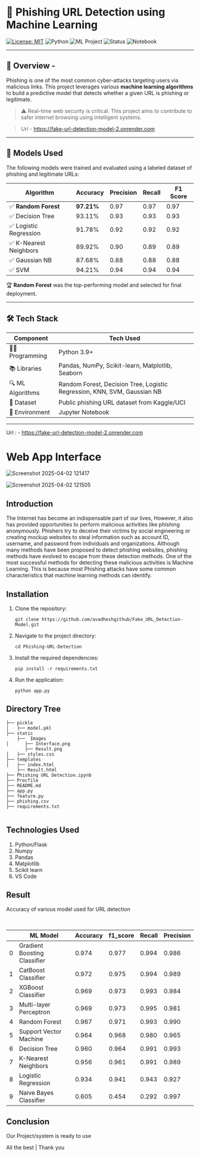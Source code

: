 # 🎯 Phishing URL Detection using Machine Learning

[![License: MIT](https://img.shields.io/badge/License-MIT-yellow.svg)](https://opensource.org/licenses/MIT)
![Python](https://img.shields.io/badge/Python-3.9+-blue)
![ML Project](https://img.shields.io/badge/Machine%20Learning-Phishing%20Detection-red)
![Status](https://img.shields.io/badge/Status-Completed-brightgreen)
![Notebook](https://img.shields.io/badge/Platform-Jupyter-informational)

---

## 📌 Overview - 

Phishing is one of the most common cyber-attacks targeting users via malicious links. This project leverages various **machine learning algorithms** to build a predictive model that detects whether a given URL is phishing or legitimate.

> ⚠️ Real-time web security is critical. This project aims to contribute to safer internet browsing using intelligent systems.

> Url - https://fake-url-detection-model-2.onrender.com

---

## 🧠 Models Used

The following models were trained and evaluated using a labeled dataset of phishing and legitimate URLs:

| Algorithm               | Accuracy    | Precision   | Recall      | F1 Score    |
|------------------------|-------------|-------------|-------------|-------------|
| ✅ **Random Forest**        | **97.21%**   | 0.97        | 0.97        | 0.97        |
| ✅ Decision Tree         | 93.11%      | 0.93        | 0.93        | 0.93        |
| ✅ Logistic Regression   | 91.78%      | 0.92        | 0.92        | 0.92        |
| ✅ K-Nearest Neighbors   | 89.92%      | 0.90        | 0.89        | 0.89        |
| ✅ Gaussian NB           | 87.68%      | 0.88        | 0.88        | 0.88        |
| ✅ SVM                   | 94.21%      | 0.94        | 0.94        | 0.94        |

🏆 **Random Forest** was the top-performing model and selected for final deployment.

---

## 🛠️ Tech Stack

| Component         | Tech Used             |
|------------------|-----------------------|
| 👩‍💻 Programming    | Python 3.9+            |
| 📚 Libraries      | Pandas, NumPy, Scikit-learn, Matplotlib, Seaborn |
| 🔍 ML Algorithms  | Random Forest, Decision Tree, Logistic Regression, KNN, SVM, Gaussian NB |
| 📁 Dataset        | Public phishing URL dataset from Kaggle/UCI |
| 📓 Environment    | Jupyter Notebook      |

---

Url : - https://fake-url-detection-model-2.onrender.com

# Web App Interface
![Screenshot 2025-04-02 121417](https://github.com/user-attachments/assets/239f67d8-04b1-4d50-8ff7-a642422d09a7)

![Screenshot 2025-04-02 121505](https://github.com/user-attachments/assets/202ff6d8-9939-4f05-940b-96e53c8c4e46)

## Introduction

The Internet has become an indispensable part of our lives, However, it also has provided opportunities to perform malicious activities like phishing anonymously. Phishers try to deceive their victims by social engineering or creating mockup websites to steal information such as account ID, username, and password from individuals and organizations. Although many methods have been proposed to detect phishing websites, phishing methods have evolved to escape from these detection methods. One of the most successful methods for detecting these malicious activities is Machine Learning. This is because most Phishing attacks have some common characteristics that machine learning methods can identify.


## Installation

1. Clone the repository:

   ```shell
   git clone https://github.com/avadheshgithub/Fake_URL_Detection-Model.git

2. Navigate to the project directory:

   ```shell
   cd Phishing-URL-Detection

3. Install the required dependencies:

   ```shell
   pip install -r requirements.txt
   
4. Run the application:

   ```shell
   python app.py

## Directory Tree 
```
├── pickle
│   ├── model.pkl
├── static
    ├──  Images
│      ├── Interface.png
       ├── Result.png
│   ├── styles.css
├── templates
│   ├── index.html
    ├── Result.html
├── Phishing URL Detection.ipynb
├── Procfile
├── README.md
├── app.py
├── feature.py
├── phishing.csv
├── requirements.txt


```

## Technologies Used

1. Python/Flask
2. Numpy
3. Pandas
4. Matplotlib
5. Scikit learn
6. VS Code


## Result

Accuracy of various model used for URL detection
<br>

<br>

||ML Model|	Accuracy|  	f1_score|	Recall|	Precision|
|---|---|---|---|---|---|
0|	Gradient Boosting Classifier|	0.974|	0.977|	0.994|	0.986|
1|	CatBoost Classifier|	        0.972|	0.975|	0.994|	0.989|
2|	XGBoost Classifier| 	        0.969|	0.973|	0.993|	0.984|
3|	Multi-layer Perceptron|	        0.969|	0.973|	0.995|	0.981|
4|	Random Forest|	                0.967|	0.971|	0.993|	0.990|
5|	Support Vector Machine|	        0.964|	0.968|	0.980|	0.965|
6|	Decision Tree|      	        0.960|	0.964|	0.991|	0.993|
7|	K-Nearest Neighbors|        	0.956|	0.961|	0.991|	0.989|
8|	Logistic Regression|        	0.934|	0.941|	0.943|	0.927|
9|	Naive Bayes Classifier|     	0.605|	0.454|	0.292|	0.997|




## Conclusion
Our Project/system is ready to use

All the best | Thank you
